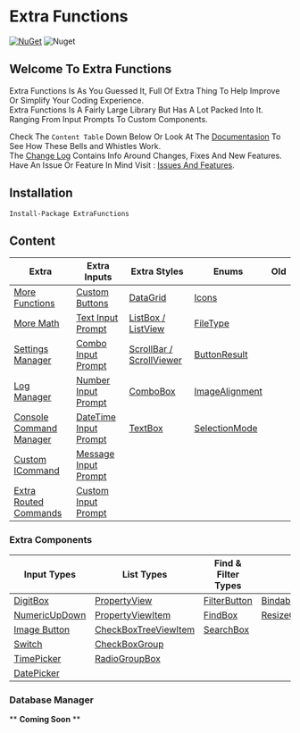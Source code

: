 # Extra Functions

[![NuGet](https://img.shields.io/nuget/v/ExtraFunctions.svg)](https://www.nuget.org/packages/ExtraFunctions/) ![Nuget](https://img.shields.io/nuget/dt/ExtraFunctions)

## Welcome To Extra Functions
Extra Functions Is As You Guessed It, Full Of Extra Thing To Help Improve Or Simplify Your Coding Experience.
<br/>
Extra Functions Is A Fairly Large Library But Has A Lot Packed Into It. Ranging From Input Prompts To Custom Components.
<br/>

Check The `Content Table` Down Below Or Look At The [Documentasion](https://github.com/LNITek/Extra-Functions/wiki) To See How These Bells and Whistles Work.
<br/>
The [Change Log](https://github.com/LNITek/Extra-Functions/blob/main/ChangeLog.md) Contains Info Around Changes, Fixes And New Features.
<br/>
Have An Issue Or Feature In Mind Visit : [Issues And Features](https://github.com/LNITek/Extra-Functions/issues).

## Installation
```
Install-Package ExtraFunctions
```

## Content
| Extra																							| Extra Inputs																									| Extra Styles																							| Enums																							| Old			|
| ------------																					| ------------																									| ------------																							| ------------																					| ------------	|
| [More Functions](https://github.com/LNITek/Extra-Functions/wiki/Extras#exfun)			| [Custom Buttons](https://github.com/LNITek/Extra-Functions/wiki/ExInputs#basic-buttons)					| [DataGrid](https://github.com/LNITek/Extra-Functions/wiki/ExStyles#wpf-datagrid)					| [Icons](https://github.com/LNITek/Extra-Functions/wiki/ExEnums#icons)					|				|
| [More Math](https://github.com/LNITek/Extra-Functions/wiki/Extras#exmath)				| [Text Input Prompt](https://github.com/LNITek/Extra-Functions/wiki/ExInputs#text-input-prompt)			| [ListBox / ListView](https://github.com/LNITek/Extra-Functions/wiki/ExStyles#wpf-listbox)		| [FileType](https://github.com/LNITek/Extra-Functions/wiki/ExComponents#filetype)			|				|
| [Settings Manager](https://github.com/LNITek/Extra-Functions/wiki/Extras#exsettings)		| [Combo Input Prompt](https://github.com/LNITek/Extra-Functions/wiki/ExInputs#combo-input-prompt)			| [ScrollBar / ScrollViewer](https://github.com/LNITek/Extra-Functions/wiki/ExStyles#wpf-scrollbar)| [ButtonResult](https://github.com/LNITek/Extra-Functions/wiki/ExComponents#buttonresult)	|				|
| [Log Manager](https://github.com/LNITek/Extra-Functions/wiki/Extras#exlog)				| [Number Input Prompt](https://github.com/LNITek/Extra-Functions/wiki/ExInputs#number-input-prompt)		| [ComboBox](https://github.com/LNITek/Extra-Functions/wiki/ExStyles#wpf-combobox)					| [ImageAlignment](https://github.com/LNITek/Extra-Functions/wiki/ExEnums#ImageAlignment)	|				|
| [Console Command Manager](https://github.com/LNITek/Extra-Functions/wiki/Extras#excmd)	| [DateTime Input Prompt](https://github.com/LNITek/Extra-Functions/wiki/ExInputs#datetime-input-prompt)	| [TextBox](https://github.com/LNITek/Extra-Functions/wiki/ExStyles#wpf-textbox)					| [SelectionMode](https://github.com/LNITek/Extra-Functions/wiki/ExEnums#selectiontype)	|				|
| [Custom ICommand](https://github.com/LNITek/Extra-Functions/wiki/Extras#exicom)			| [Message Input Prompt](https://github.com/LNITek/Extra-Functions/wiki/ExInputs#message-input-prompt)		|																										| 																								|				|
| [Extra Routed Commands](https://github.com/LNITek/Extra-Functions/wiki/Extras#excom)		| [Custom Input Prompt](https://github.com/LNITek/Extra-Functions/wiki/ExInputs-Custom)					|																										| 																								|				|

### Extra Components
| Input Types																						| List Types																									| Find & Filter Types																			| Other Types																												|
| ------------																						| ------------																									| ------------																					| ------------																												|
| [DigitBox](https://github.com/LNITek/Extra-Functions/wiki/ExComponents#digitbox)				| [PropertyView](https://github.com/LNITek/Extra-Functions/wiki/ExComponents#propertyview)					| [FilterButton](https://github.com/LNITek/Extra-Functions/wiki/ExComponents#filterbutton)	| [BindableToolStripMenuItem](https://github.com/LNITek/Extra-Functions/wiki/ExComponents#bindabletoolstripmenuitem)	|
| [NumericUpDown](https://github.com/LNITek/Extra-Functions/wiki/ExComponents#numericupdown)	| [PropertyViewItem](https://github.com/LNITek/Extra-Functions/wiki/ExComponents#propertyviewitem)			| [FindBox](https://github.com/LNITek/Extra-Functions/wiki/ExComponents#findbox)			| [ResizeGrip](https://github.com/LNITek/Extra-Functions/wiki/ExComponents#resizegrip)									|
| [Image Button](https://github.com/LNITek/Extra-Functions/wiki/ExComponents#imagebutton)		| [CheckBoxTreeViewItem](https://github.com/LNITek/Extra-Functions/wiki/ExComponents#checkboxtreeviewitem)	| [SearchBox](https://github.com/LNITek/Extra-Functions/wiki/ExComponents#searchbox)		|																															|
| [Switch](https://github.com/LNITek/Extra-Functions/wiki/ExComponents#switch)					| [CheckBoxGroup](https://github.com/LNITek/Extra-Functions/wiki/ExComponents#checkboxgroup)				|																								|																															|
| [TimePicker](https://github.com/LNITek/Extra-Functions/wiki/ExComponents#timepicker)			| [RadioGroupBox](https://github.com/LNITek/Extra-Functions/wiki/ExComponents#radiogroupbox)				|																								|																															|
| [DatePicker](https://github.com/LNITek/Extra-Functions/wiki/ExComponents#datepicker)			|																												|																								|																															|

### Database Manager
** **Coming Soon** **

